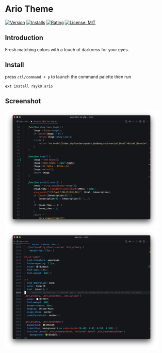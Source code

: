 # Ario Theme

[![Version](https://img.shields.io/visual-studio-marketplace/v/rayk0.ario?color=02b3e9)](https://marketplace.visualstudio.com/items?itemName=rayk0.ario)  [![Installs](https://img.shields.io/visual-studio-marketplace/i/rayk0.ario?color=eb9022)](https://marketplace.visualstudio.com/items?itemName=rayk0.ario)  [![Rating](https://img.shields.io/visual-studio-marketplace/stars/rayk0.ariocolor=FF203B)](https://marketplace.visualstudio.com/items?itemName=rayk0.ario)  [![License: MIT](https://img.shields.io/github/license/Rayk0/Ario?color=41ce3c)](https://opensource.org/licenses/MIT)


## Introduction
Fresh matching colors with a touch of darkness for your eyes.

## Install
press `ctl/command + p` to launch the command palette then run
```
ext install rayk0.ario
```

## Screenshot
![PHP Screenshot](https://github.com/Rayk0/Ario/raw/master/images/PHP.png)
![CSS Screenshot](https://github.com/Rayk0/Ario/raw/master/images/CSS.png)
